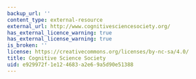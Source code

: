```yaml
---
backup_url: ''
content_type: external-resource
external_url: http://www.cognitivesciencesociety.org/
has_external_licence_warning: true
has_external_license_warning: true
is_broken: ''
license: https://creativecommons.org/licenses/by-nc-sa/4.0/
title: Cognitive Science Society
uid: e929972f-1e12-4683-a2e6-9a5d90e51388
---
```

